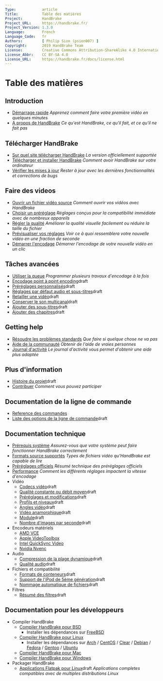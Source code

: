 ```yaml
---
Type:            article
Title:           Table des matières
Project:         HandBrake
Project_URL:     https://handbrake.fr/
Project_Version: 1.3.0
Language:        French
Language_Code:   fr
Authors:         [ Philip Sion (psion007) ]
Copyright:       2019 HandBrake Team
License:         Creative Commons Attribution-ShareAlike 4.0 International
License_Abbr:    CC BY-SA 4.0
License_URL:     https://handbrake.fr/docs/license.html
---
```


Table des matières
==================

## Introduction

- [Démarrage rapide](introduction/demarrage-rapide.html)
  *Apprenez comment faire votre première vidéo en quelques minutes*
- [A propos de HandBrake](introduction/a-propos.html)
  *Ce qu'est HandBrake, ce qu'il fait, et ce qu'il ne fait pas*


## Télécharger HandBrake

- [Sur quel site télécharger HandBrake](telecharger-handbrake/ou-telecharger-handbrake.html)
  *La version officiellement supportée*
- [Télécharger et installer HandBrake](telecharger-handbrake/telecharger-et-installer.html)
  *Comment avoir HandBrake sur votre ordinateur*
- [Vérifier les mises à jour](telecharger-handbrake/verifier-les-mises-a-jour.html)
  *Rester à jour avec les dernières fonctionnalités et corrections de bugs*


## Faire des videos

- [Ouvrir un fichier vidéo source](workflow/ouvrir-video-source.html)
  *Comment ouvrir vos vidéos avec HandBrake*
- [Choisir un préréglage](workflow/choisir-prereglage.html)
  *Réglages conçus pour la compatibilité immédiate avec de nombreux appareils*
- [Régler la qualité](workflow/regler-qualite.html)
  *Améliorer la qualité visuelle facilement ou réduire la taille du fichier*
- [Prévisualiser vos réglages](workflow/previsualiser-reglages.html)
  *Voir ce à quoi ressemblera votre nouvelle vidéo en une fraction de seconde*
- [Démarrer l'encodage](workflow/demarrer-encodage.html)
  *Démarrer l'encodage de votre nouvelle vidéo en un clic*


## Tâches avancées

- [Utiliser la queue](avancees/queue.html)
  *Programmer plusieurs travaux d'encodage à la fois*
- [Encodage point à point encoding](avancees/point-a-point.html)<span class="notice draft"><span>draft</span></span>
- [Préréglages personnalisés](avancees/prereglages-personnalises.html)<span class="notice draft"><span>draft</span></span>
- [Réglages par défaut audio et sous-titres](avancees/audio-sous-titre-defaut.html)<span class="notice draft"><span>draft</span></span>
- [Retailler une vidéo](avancees/retailler-video.html)<span class="notice draft"><span>draft</span></span>
- [Conserver le son multicanal](avancees/son-multicanal.html)<span class="notice draft"><span>draft</span></span>
- [Ajouter des sous-titres](avancees/sous-titres.html)<span class="notice draft"><span>draft</span></span>
- [Ajouter des chapitres](avancees/chapitres.html)<span class="notice draft"><span>draft</span></span>

<!-- - [Managing Audio Tracks](advanced/managing-audio.html) -->
<!-- - [Post-processing metadata](advanced/post-processing.html) -->


<!-- ## Restoration and enhancement

- Common video problems
  - Cropping, Black bars at top/bottom or sides
  - Combing effects caused by interlacing or telecine
    - Detelecine filter
    - Decomb filter vs. Deinterlace filter
    - Bob mode and frame rates, motion
  - Noise (grainy appearance and/or color splotches)
    - Denoise filters: NLMeans and HQDN3D
  - Blocky picture
    - Deblock filter
  - Stretched picture (too wide or too tall)
    - Scaling and anamorphic
- Common audio problems
  - Volume level too low
  - Dynamics too wide (soft whispers, loud booms)
-->

<!-- ## Advanced workflows part 2

- [Understanding source types](advanced/video-sources.html)<span class="notice draft"><span>draft</span></span>
- [Selecting a container format and encoders](advanced/containers.html)<span class="notice draft"><span>draft</span></span>
- [Selecting a video angle](advanced/video-angles.html)<span class="notice draft"><span>draft</span></span>
- [Working with frame rates](advanced/frame-rates.html)<span class="notice draft"><span>draft</span></span>
- [Adjusting audio quality](advanced/audio-quality.html)<span class="notice draft"><span>draft</span></span>
- [Progressive download support](advanced/web-optimised.html)<span class="notice draft"><span>draft</span></span>
- [Compatibility with legacy devices](advanced/old-ipod-support.html)<span class="notice draft"><span>draft</span></span>
- [Automatically naming files](advanced/automatic-file-naming.html)<span class="notice draft"><span>draft</span></span>
-->

## Getting help

- [Résoudre les problèmes standards](aide/resoudre-problemes-standards.html)
  *Que faire si quelque chose ne va pas*
- [Aide de la communauté](aide/communaute.html)
  *Obtenir de l'aide de vraies personnes*
- [Journal d'activité](aide/journal-activite.html)
  *Le journal d'activité vous permet d'obtenir une aide plus adaptée*


## Plus d'information

- [Histoire du projet](a-propos/histoire.html)<span class="notice draft"><span>draft</span></span>
- [Contribuer](contribuer/contribuer.html)
  *Comment vous pouvez participer*

## Documentation de la ligne de commande

- [Reference des commandes](ligne-de-commande/ligne-de-commande-reference.html)
- [Liste des options de la ligne de commande](ligne-de-commande/ligne-de-commande-options.html)<span class="notice draft"><span>draft</span></span>


## Documentation technique

- [Prérequis système](technique/prerequis-systeme.html)
  *Assurez-vous que votre système peut faire fonctionner HandBrake correctement*
- [Formats source supportés](technique/formats-source.html)
  *Types de fichiers vidéo qu'HandBrake est capable de lire*
- [Préréglages officiels](technique/prereglages-officiels.html)
  *Résumé technique des préréglages officiels*
- [Performance](technique/performance.html)
  *Comment les différents réglages impactent la vitesse d'encodage*
- Vidéo
  - [Codecs vidéo](technique/codecs-video.html)<span class="notice draft"><span>draft</span></span>
  - [Qualité constante ou débit moyen](technique/qc-video-ou-dm.html)<span class="notice draft"><span>draft</span></span>
  - [Préréglages et modifications](technique/prereglages-video-modifications.html)<span class="notice draft"><span>draft</span></span>
  - [Profils et niveaux](technique/profils-video-niveaux.html)<span class="notice draft"><span>draft</span></span>
  - [Angles vidéo](technical/video-angles.html)<span class="notice draft"><span>draft</span></span>
  - [Vidéo anamorphique](technique/guide-anamorphique.html)<span class="notice draft"><span>draft</span></span>
  - [Module](technique/module.html)<span class="notice draft"><span>draft</span></span>
  - [Nombre d'images par seconde](technique/frame-rates.html)<span class="notice draft"><span>draft</span></span>
- Encodeurs matériels
  - [AMD VCE](technical/video-vce.html)
  - [Apple VideoToolbox](technical/video-videotoolbox.html)
  - [Intel QuickSync Video](technical/video-qsv.html)
  - [Nvidia Nvenc](technical/video-nvenc.html)
- Audio
  - [Compression de la plage dynamique](technique/compression-plage-dynamique.html)<span class="notice draft"><span>draft</span></span>
  - [Qualité audio](technique/qualite-audio.html)<span class="notice draft"><span>draft</span></span>
- Fichiers et compatibilité
  - [Formats de conteneurs](technique/conteneurs.html)<span class="notice draft"><span>draft</span></span>
  - [Support de l'iPod de 5ème génération](technique/support-ancien-ipod.html)<span class="notice draft"><span>draft</span></span>
  - [Nommage automatique de fichiers](technique/nommage-automatique-fichier.html)<span class="notice draft"><span>draft</span></span>
- Filtres
  - [Résumé des filtres](technique/resume-filtres.html)<span class="notice draft"><span>draft</span></span>

<!--
- [Web optimized](technical/web-optimised.html)
- [Video source type](advanced/video-sources.html)
- Advanced Filter Settings
- Advanced preferences
-->

## Documentation pour les développeurs

- Compiler HandBrake
  - [Compiler HandBrake pour BSD](developpeur/compiler-bsd.html)
    - Installer les dépendances sur [FreeBSD](developpeur/installer-dependances-freebsd.html)
  - [Compiler HandBrake pour Linux](developpeur/compiler-linux.html)
    - Installer les  dépendances sur [Arch](developpeur/installer-dependances-arch.html) / [CentOS](developpeur/installer-dependances-centos.html) / [Clear](developpeur/installer-dependances-clear.html) / [Debian](developpeur/installer-dependances-debian.html) / [Fedora](developpeur/installer-dependances-fedora.html) / [Gentoo](developpeur/installer-dependances-gentoo.html) / [Ubuntu](developpeur/installer-dependences-ubuntu.html)
  - [Compiler HandBrake pour Mac](developpeur/compiler-mac.html)
  - [Compiler HandBrake pour Windows](developpeur/compiler-windows.html)
- Packager HandBrake
  - [Applications Flatpak pour Linux](developpeur/flatpak-repo.html)<span class="notice draft"><span>draft</span></span>
    *Applications completes compatibles avec de multiples distributions Linux*
